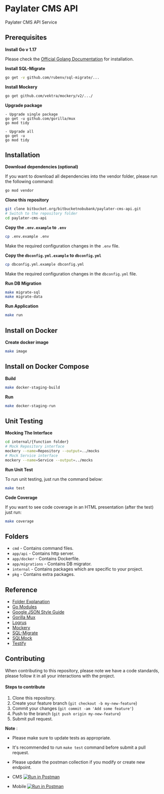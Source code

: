 # Paylater CMS API

Paylater CMS API Service

## Prerequisites

**Install Go v 1.17**

Please check the [Official Golang Documentation](https://golang.org/doc/install) for installation.

**Install SQL-Migrate**

```bash
go get -v github.com/rubenv/sql-migrate/...
```

**Install Mockery**

```bash
go get github.com/vektra/mockery/v2/.../
```

**Upgrade package**

```
- Upgrade single package
go get -u github.com/gorilla/mux
go mod tidy

- Upgrade all
go get -u
go mod tidy

```


## Installation


**Download dependencies (optional)**

If you want to download all dependencies into the vendor folder, please run the following command:

```bash
go mod vendor
```

**Clone this repository**

```bash
git clone bitbucket.org/bitbucketnobubank/paylater-cms-api.git
# Switch to the repository folder
cd paylater-cms-api
```

**Copy the `.env.example` to `.env`**

```bash
cp .env.example .env
```

Make the required configuration changes in the `.env` file.

**Copy the `dbconfig.yml.example` to `dbconfig.yml`**

```bash
cp dbconfig.yml.example dbconfig.yml
```

Make the required configuration changes in the `dbconfig.yml` file.

**Run DB Migration**

```bash
make migrate-sql
make migrate-data
```

**Run Application**

```bash
make run
```

## Install on Docker

**Create docker image**

```bash
make image
```

## Install on Docker Compose

**Build**

```bash
make docker-staging-build
```

**Run**

```bash
make docker-staging-run
```

## Unit Testing

**Mocking The Interface**
```bash
cd internal/{function folder}
# Mock Repository interface
mockery --name=Repository --output=../mocks
# Mock Service interface
mockery --name=Service --output=../mocks
```

**Run Unit Test**

To run unit testing, just run the command below:
```bash
make test
```

**Code Coverage**

If you want to see code coverage in an HTML presentation (after the test) just run:

```bash
make coverage
```

## Folders

* `cmd` - Contains command files.
* `app/api` - Contains http server.
* `app/docker` - Contains Dockerfile.
* `app/migrations` - Contains DB migrator.
* `internal` - Contains packages which are specific to your project.
* `pkg` - Contains extra packages.

## Reference

* [Folder Explanation](https://github.com/golang-standards/project-layout)
* [Go Modules](https://blog.golang.org/using-go-modules)
* [Google JSON Style Guide](https://google.github.io/styleguide/jsoncstyleguide.xml)
* [Gorilla Mux](https://www.gorillatoolkit.org/pkg/mux)
* [Logrus](https://github.com/sirupsen/logrus)
* [Mockery](https://github.com/vektra/mockery)
* [SQL-Migrate](https://github.com/rubenv/sql-migrate)
* [SQLMock](https://github.com/DATA-DOG/go-sqlmock)
* [Testify](https://github.com/stretchr/testify)

## Contributing

When contributing to this repository, please note we have a code standards, please follow it in all your interactions with the project.

#### Steps to contribute

1. Clone this repository.
2. Create your feature branch (`git checkout -b my-new-feature`)
3. Commit your changes (`git commit -am 'Add some feature'`)
4. Push to the branch (`git push origin my-new-feature`)
5. Submit pull request.

**Note** :

* Please make sure to update tests as appropriate.

* It's recommended to run `make test` command before submit a pull request.

* Please update the postman collection if you modify or create new endpoint.
* CMS
[![Run in Postman](https://run.pstmn.io/button.svg)](https://app.getpostman.com/run-collection/16666203-9e865a79-c825-49c6-ba81-db61d023b1bc?action=collection%2Ffork&collection-url=entityId%3D16666203-9e865a79-c825-49c6-ba81-db61d023b1bc%26entityType%3Dcollection%26workspaceId%3D94b64e98-ca7a-420a-824f-45deac156947)
* Mobile
[![Run in Postman](https://run.pstmn.io/button.svg)](https://app.getpostman.com/run-collection/16666203-94ba24a7-a997-4374-bf78-67a3ae7f129f?action=collection%2Ffork&collection-url=entityId%3D16666203-94ba24a7-a997-4374-bf78-67a3ae7f129f%26entityType%3Dcollection%26workspaceId%3D94b64e98-ca7a-420a-824f-45deac156947)

